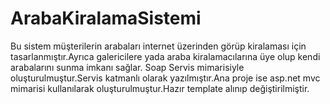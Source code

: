 # ArabaKiralamaSistemi
Bu sistem müşterilerin arabaları internet üzerinden görüp kiralaması için tasarlanmıştır.Ayrıca galericilere yada araba kiralamacılarına üye olup kendi arabalarını sunma imkanı sağlar. 
Soap Servis mimarisiyle oluşturulmuştur.Servis katmanlı olarak yazılmıştır.Ana proje ise asp.net mvc mimarisi kullanılarak oluşturulmuştur.Hazır template alınıp değiştirilmiştir.
